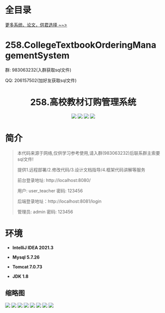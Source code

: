 # 全目录

[更多系统、论文，供君选择 ~~>](https://www.yuque.com/wisebit/blog)

# 258.CollegeTextbookOrderingManagementSystem

<p>群: 983063232(入群获取sql文件)</p>
<p>QQ: 206157502(加好友获取sql文件)</p>

<p><h1 align="center">258.高校教材订购管理系统</h1></p>


<p align="center">
	<img src="https://img.shields.io/badge/jdk-1.8-orange.svg"/>
    <img src="https://img.shields.io/badge/springboot-5.x-lightgrey.svg"/>
    <img src="https://img.shields.io/badge/vue-3.x-blue.svg"/>
    <img src="https://img.shields.io/badge/mybatis-5.x-yellow.svg"/>
</p>

# 简介

> 本代码来源于网络,仅供学习参考使用,请入群(983063232)后联系群主索要sql文件!
>
> 提供1.远程部署/2.修改代码/3.设计文档指导/4.框架代码讲解等服务
>
> 前台登录地址: http://localhost:8080/
>
> 用户: user_teacher 密码: 123456
>
> 后端登录地址：http://localhost:8081/login
>
> 管理员: admin   密码: 123456
>

# 环境

- <b>IntelliJ IDEA 2021.3</b>

- <b>Mysql 5.7.26</b>

- <b>Tomcat 7.0.73</b>

- <b>JDK 1.8</b>




## 缩略图

![](https://bitwise.oss-cn-heyuan.aliyuncs.com/2024/9/10/5f735faa-c8e9-4fec-9fa4-6eec46785f09.png)
![](https://bitwise.oss-cn-heyuan.aliyuncs.com/2024/9/10/04f3caff-c4eb-4471-895a-0e3790c809f1.png)
![](https://bitwise.oss-cn-heyuan.aliyuncs.com/2024/9/10/de586186-6fbe-4f8d-895d-0e158dee66fe.png)
![](https://bitwise.oss-cn-heyuan.aliyuncs.com/2024/9/10/e672ccde-b154-4f25-b5cb-8bef0780aac7.png)
![](https://bitwise.oss-cn-heyuan.aliyuncs.com/2024/9/10/70080d0b-9943-4ddc-8dc3-5db81d73f289.png)
![](https://bitwise.oss-cn-heyuan.aliyuncs.com/2024/9/10/c54e3768-9767-44e2-ac2e-aadd8f5d4356.png)
![](https://bitwise.oss-cn-heyuan.aliyuncs.com/2024/9/10/c5280eff-89f0-4e84-8fd3-b635e5cc51aa.png)
![](https://bitwise.oss-cn-heyuan.aliyuncs.com/2024/9/10/fe80a59c-0390-4592-be0c-b9ce015b044a.png)




